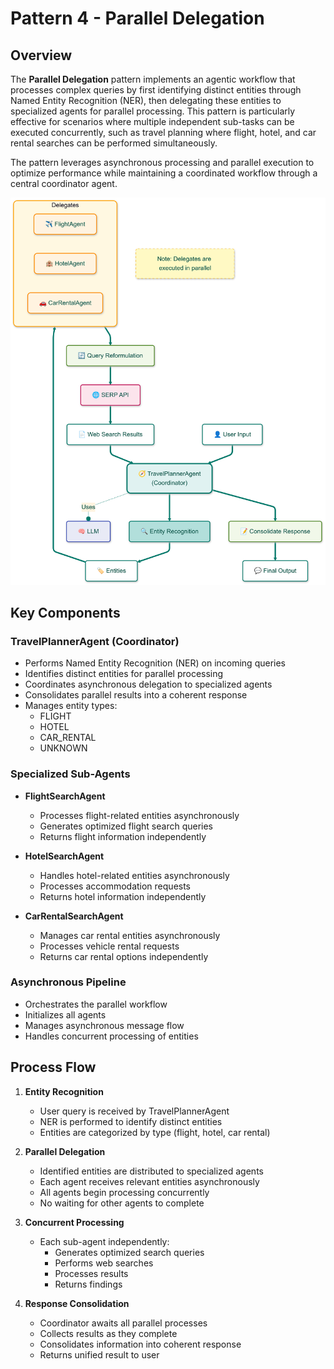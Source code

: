 # Pattern 4 - Parallel Delegation

## Overview

The **Parallel Delegation** pattern implements an agentic workflow that processes complex queries by first identifying distinct entities through Named Entity Recognition (NER), then delegating these entities to specialized agents for parallel processing. This pattern is particularly effective for scenarios where multiple independent sub-tasks can be executed concurrently, such as travel planning where flight, hotel, and car rental searches can be performed simultaneously.

The pattern leverages asynchronous processing and parallel execution to optimize performance while maintaining a coordinated workflow through a central coordinator agent.

<p align="center">
    <img src="../../../img/framework/parallel_delegation.png" alt="Parallel Delegation" width="800"/>
</p>

## Key Components

### TravelPlannerAgent (Coordinator)
- Performs Named Entity Recognition (NER) on incoming queries
- Identifies distinct entities for parallel processing
- Coordinates asynchronous delegation to specialized agents
- Consolidates parallel results into a coherent response
- Manages entity types:
  - FLIGHT
  - HOTEL
  - CAR_RENTAL
  - UNKNOWN

### Specialized Sub-Agents
- **FlightSearchAgent**
  - Processes flight-related entities asynchronously
  - Generates optimized flight search queries
  - Returns flight information independently

- **HotelSearchAgent**
  - Handles hotel-related entities asynchronously
  - Processes accommodation requests
  - Returns hotel information independently

- **CarRentalSearchAgent**
  - Manages car rental entities asynchronously
  - Processes vehicle rental requests
  - Returns car rental options independently

### Asynchronous Pipeline
- Orchestrates the parallel workflow
- Initializes all agents
- Manages asynchronous message flow
- Handles concurrent processing of entities

## Process Flow

1. **Entity Recognition**
   - User query is received by TravelPlannerAgent
   - NER is performed to identify distinct entities
   - Entities are categorized by type (flight, hotel, car rental)

2. **Parallel Delegation**
   - Identified entities are distributed to specialized agents
   - Each agent receives relevant entities asynchronously
   - All agents begin processing concurrently
   - No waiting for other agents to complete

3. **Concurrent Processing**
   - Each sub-agent independently:
     - Generates optimized search queries
     - Performs web searches
     - Processes results
     - Returns findings

4. **Response Consolidation**
   - Coordinator awaits all parallel processes
   - Collects results as they complete
   - Consolidates information into coherent response
   - Returns unified result to user